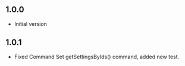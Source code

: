## 1.0.0

- Initial version

## 1.0.1

- Fixed Command Set getSettingsByIds() command, added new test.